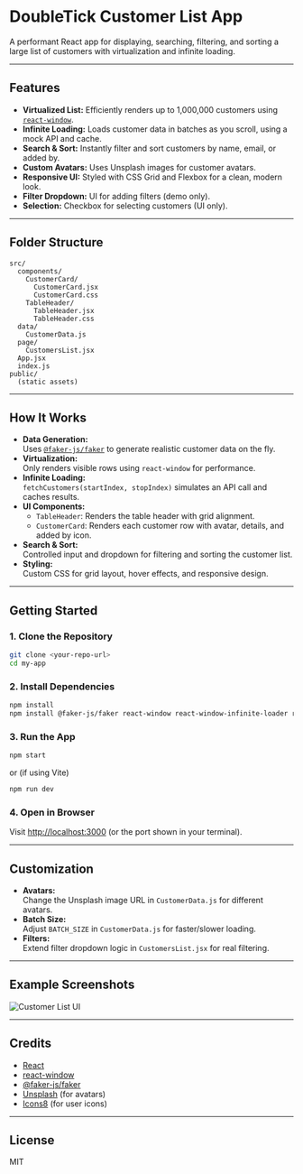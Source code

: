 # DoubleTick Customer List App

A performant React app for displaying, searching, filtering, and sorting a large list of customers with virtualization and infinite loading.

---

## Features

- **Virtualized List:** Efficiently renders up to 1,000,000 customers using [`react-window`](https://github.com/bvaughn/react-window).
- **Infinite Loading:** Loads customer data in batches as you scroll, using a mock API and cache.
- **Search & Sort:** Instantly filter and sort customers by name, email, or added by.
- **Custom Avatars:** Uses Unsplash images for customer avatars.
- **Responsive UI:** Styled with CSS Grid and Flexbox for a clean, modern look.
- **Filter Dropdown:** UI for adding filters (demo only).
- **Selection:** Checkbox for selecting customers (UI only).

---

## Folder Structure

```
src/
  components/
    CustomerCard/
      CustomerCard.jsx
      CustomerCard.css
    TableHeader/
      TableHeader.jsx
      TableHeader.css
  data/
    CustomerData.js
  page/
    CustomersList.jsx
  App.jsx
  index.js
public/
  (static assets)
```

---

## How It Works

- **Data Generation:**  
  Uses [`@faker-js/faker`](https://github.com/faker-js/faker) to generate realistic customer data on the fly.
- **Virtualization:**  
  Only renders visible rows using `react-window` for performance.
- **Infinite Loading:**  
  `fetchCustomers(startIndex, stopIndex)` simulates an API call and caches results.
- **UI Components:**  
  - `TableHeader`: Renders the table header with grid alignment.
  - `CustomerCard`: Renders each customer row with avatar, details, and added by icon.
- **Search & Sort:**  
  Controlled input and dropdown for filtering and sorting the customer list.
- **Styling:**  
  Custom CSS for grid layout, hover effects, and responsive design.

---

## Getting Started

### 1. Clone the Repository

```sh
git clone <your-repo-url>
cd my-app
```

### 2. Install Dependencies

```sh
npm install
npm install @faker-js/faker react-window react-window-infinite-loader react-icons
```

### 3. Run the App

```sh
npm start
```
or (if using Vite)
```sh
npm run dev
```

### 4. Open in Browser

Visit [http://localhost:3000](http://localhost:3000) (or the port shown in your terminal).

---

## Customization

- **Avatars:**  
  Change the Unsplash image URL in `CustomerData.js` for different avatars.
- **Batch Size:**  
  Adjust `BATCH_SIZE` in `CustomerData.js` for faster/slower loading.
- **Filters:**  
  Extend filter dropdown logic in `CustomersList.jsx` for real filtering.

---

## Example Screenshots

![Customer List UI](./screenshots/customer-list.png)

---

## Credits

- [React](https://react.dev/)
- [react-window](https://github.com/bvaughn/react-window)
- [@faker-js/faker](https://github.com/faker-js/faker)
- [Unsplash](https://unsplash.com/) (for avatars)
- [Icons8](https://icons8.com/icons/set/user) (for user icons)

---

## License

MIT
